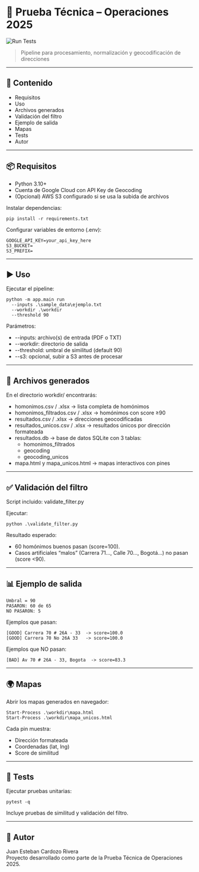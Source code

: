 ﻿# 🚀 Prueba Técnica – Operaciones 2025
![Run Tests](https://github.com/JuanC101195/ops_prueba2025/actions/workflows/tests.yml/badge.svg)
> Pipeline para procesamiento, normalización y geocodificación de direcciones

---

## 📑 Contenido
- Requisitos
- Uso
- Archivos generados
- Validación del filtro
- Ejemplo de salida
- Mapas
- Tests
- Autor

---

## 📦 Requisitos

- Python 3.10+
- Cuenta de Google Cloud con API Key de Geocoding
- (Opcional) AWS S3 configurado si se usa la subida de archivos

Instalar dependencias:

    pip install -r requirements.txt

Configurar variables de entorno (.env):

    GOOGLE_API_KEY=your_api_key_here
    S3_BUCKET=
    S3_PREFIX=

---

## ▶️ Uso

Ejecutar el pipeline:

    python -m app.main run 
      --inputs .\sample_data\ejemplo.txt 
      --workdir .\workdir 
      --threshold 90

Parámetros:
- --inputs: archivo(s) de entrada (PDF o TXT)  
- --workdir: directorio de salida  
- --threshold: umbral de similitud (default 90)  
- --s3: opcional, subir a S3 antes de procesar  

---

## 📂 Archivos generados

En el directorio workdir/ encontrarás:

- homonimos.csv / .xlsx → lista completa de homónimos  
- homonimos_filtrados.csv / .xlsx → homónimos con score ≥90  
- resultados.csv / .xlsx → direcciones geocodificadas  
- resultados_unicos.csv / .xlsx → resultados únicos por dirección formateada  
- resultados.db → base de datos SQLite con 3 tablas:
    - homonimos_filtrados
    - geocoding
    - geocoding_unicos
- mapa.html y mapa_unicos.html → mapas interactivos con pines  

---

## ✅ Validación del filtro

Script incluido: validate_filter.py

Ejecutar:

    python .\validate_filter.py

Resultado esperado:
- 60 homónimos buenos pasan (score=100).  
- Casos artificiales “malos” (Carrera 71…, Calle 70…, Bogotá…) no pasan (score <90).  

---

## 📊 Ejemplo de salida

    Umbral = 90
    PASARON: 60 de 65
    NO PASARON: 5

Ejemplos que pasan:

    [GOOD] Carrera 70 # 26A - 33  -> score=100.0
    [GOOD] Carrera 70 No 26A 33   -> score=100.0

Ejemplos que NO pasan:

    [BAD] Av 70 # 26A - 33, Bogota  -> score=83.3

---

## 🌍 Mapas

Abrir los mapas generados en navegador:

    Start-Process .\workdir\mapa.html
    Start-Process .\workdir\mapa_unicos.html

Cada pin muestra:
- Dirección formateada  
- Coordenadas (lat, lng)  
- Score de similitud  

---

## 🧪 Tests

Ejecutar pruebas unitarias:

    pytest -q

Incluye pruebas de similitud y validación del filtro.

---

## 👤 Autor

Juan Esteban Cardozo Rivera  
Proyecto desarrollado como parte de la Prueba Técnica de Operaciones 2025.

